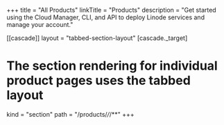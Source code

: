+++
title = "All Products"
linkTitle = "Products"
description = "Get started using the Cloud Manager, CLI, and API to deploy Linode services and manage your account."

[[cascade]]
layout = "tabbed-section-layout"
[cascade._target]
# The section rendering for individual product pages uses the tabbed layout
kind = "section"
path = "/products/*/*/**"
+++

 <!--more-->